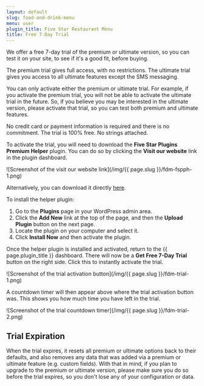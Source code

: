 ```yaml
---
layout: default
slug: food-and-drink-menu
menu: user
plugin_title: Five Star Restaurant Menu
title: Free 7-Day Trial
---
```

We offer a free 7-day trial of the premium or ultimate version, so you can test it on your site, to see if it's a good fit, before buying.

The premium trial gives full access, with no restrictions. The ultimate trial gives you access to all ultimate features except the SMS messaging. 

You can only activate either the premium or ultimate trial. For example, if you activate the premium trial, you will not be able to activate the ultimate trial in the future. So, if you believe you may be interested in the ultimate version, please activate that trial, so you can test both premium and ultimate features.

No credit card or payment information is required and there is no commitment. The trial is 100% free. No strings attached.

To activate the trial, you will need to download the **Five Star Plugins Premium Helper** plugin. You can do so by clicking the **Visit our website** link in the plugin dashboard.

![Screenshot of the visit our website link](/img/{{ page.slug }}/fdm-fspph-1.png)

Alternatively, you can download it directly [here](https://www.fivestarplugins.com/downloads/fsp-premium-helper.zip).

To install the helper plugin:

1. Go to the **Plugins** page in your WordPress admin area.
2. Click the **Add New** link at the top of the page, and then the **Upload Plugin** button on the next page.
3. Locate the plugin on your computer and select it.
4. Click **Install Now** and then activate the plugin.

Once the helper plugin is installed and activated, return to the {{ page.plugin_title }} dashboard. There will now be a **Get Free 7-Day Trial** button on the right side. Click this to instantly activate the trial.

![Screenshot of the trial activation button](/img/{{ page.slug }}/fdm-trial-1.png)

A countdown timer will then appear above where the trial activation button was. This shows you how much time you have left in the trial.

![Screenshot of the trial countdown timer](/img/{{ page.slug }}/fdm-trial-2.png)

## Trial Expiration

When the trial expires, it resets all premium or ultimate options back to their defaults, and also removes any data that was added via a premium or ultimate feature (e.g. custom fields). With that in mind, if you plan to upgrade to the premium or ultimate version, please make sure you do so before the trial expires, so you don't lose any of your configuration or data.
